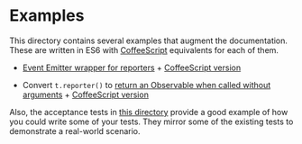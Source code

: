 # Examples

This directory contains several examples that augment the documentation. These
are written in ES6 with [CoffeeScript](http://coffeescript.org) equivalents for
each of them.

- [Event Emitter wrapper for reporters](./ee-reporter.js) +
    [CoffeeScript version](./ee-reporter.coffee)

- Convert `t.reporter()` to
    [return an Observable when called without arguments](./observable-reporter.js) +
    [CoffeeScript version](./observable-reporter.coffee)

Also, the acceptance tests in [this directory](http://github.com/isiahmeadows/thallium/tree/master/test-fixtures/acceptance/large-coffee)
provide a good example of how you could write some of your tests. They mirror
some of the existing tests to demonstrate a real-world scenario.
